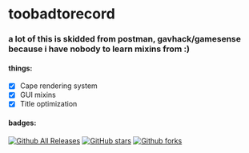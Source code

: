 # toobadtorecord
### a lot of this is skidded from postman, gavhack/gamesense because i have nobody to learn mixins from :)
#### things:
- [x] Cape rendering system
- [x] GUI mixins
- [x] Title optimization
#### badges:
[![Github All Releases](https://img.shields.io/github/downloads/AcaiBerii/tbtr/total.svg?style=social)]()
[![GitHub stars](https://img.shields.io/github/stars/AcaiBerii/tbtr.svg?style=social&label=Stars)]()
[![Github forks](https://img.shields.io/github/forks/AcaiBerii/tbtr?style=social&label=Forks)]()
